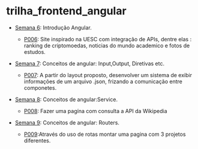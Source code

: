# trilha_frontend_angular

- [Semana 6](./semana6): Introdução Angular.
    - [P006](https://beatriz-ux.github.io/trilha_frontend_angular/semana6/P006/dist/p006/browser): Site inspirado na UESC com integração de APIs, dentre elas : ranking de criptomoedas, noticias do mundo academico e fotos de estudos.

- [Semana 7](./semana7): Conceitos de angular: Input,Output, Diretivas etc.
    - [P007](https://beatriz-ux.github.io/trilha_frontend_angular/semana7/P007/dist/p007/browse): A partir do layout proposto, desenvolver um sistema de exibir informações de um arquivo .json, frizando a comunicação entre componetes.

- [Semana 8](./semana8): Conceitos de angular:Service.
    - [P008](https://beatriz-ux.github.io/trilha_frontend_angular/semana8/P008/dist/p008/browse): Fazer uma pagína com consulta a API da Wikipedia
    
- [Semana 9](./semana8): Conceitos de angular: Routers.
    - [P009](https://beatriz-ux.github.io/trilha_frontend_angular/semana9/P009/dist/p009/browse):Através do uso de rotas montar uma pagina com 3 projetos diferentes.




